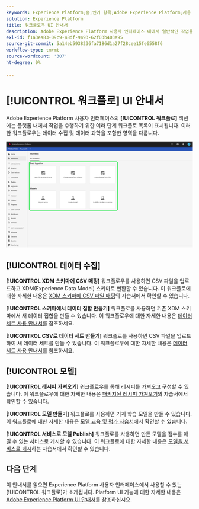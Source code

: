 ```yaml
---
keywords: Experience Platform;홈;인기 항목;Adobe Experience Platform;사용 안내서;ui 안내서;워크플로 ui 안내서;워크플로;워크플로;워크플로 사용 안내서;
solution: Experience Platform
title: 워크플로우 UI 안내서
description: Adobe Experience Platform 사용자 인터페이스 내에서 일반적인 작업을 수행하기 위한 여러 단계 워크플로우를 따라가는 방법을 알아봅니다.
exl-id: f1a3ea83-09c9-48df-9493-62f03b403a95
source-git-commit: 5a14eb5938236fa7186d1a27f28cee15fe6558f6
workflow-type: tm+mt
source-wordcount: '307'
ht-degree: 0%

---
```


# [!UICONTROL 워크플로] UI 안내서

Adobe Experience Platform 사용자 인터페이스의 **[!UICONTROL 워크플로]** 섹션에는 플랫폼 내에서 작업을 수행하기 위한 여러 단계 워크플로 목록이 표시됩니다. 이러한 워크플로우는 데이터 수집 및 데이터 과학을 포함한 영역을 다룹니다.

![워크플로](./images/workflows/workflows.png)

## [!UICONTROL 데이터 수집]

**[!UICONTROL XDM 스키마에 CSV 매핑]** 워크플로우를 사용하면 CSV 파일을 업로드하고 XDM(Experience Data Model) 스키마로 변환할 수 있습니다. 이 워크플로에 대한 자세한 내용은 [XDM 스키마에 CSV 파일 매핑](../ingestion/tutorials/map-csv/overview.md)의 자습서에서 확인할 수 있습니다.

**[!UICONTROL 스키마에서 데이터 집합 만들기]** 워크플로를 사용하면 기존 XDM 스키마에서 새 데이터 집합을 만들 수 있습니다. 이 워크플로우에 대한 자세한 내용은 [데이터 세트 사용 안내서](../catalog/datasets/user-guide.md#schema)를 참조하세요.

**[!UICONTROL CSV로 데이터 세트 만들기]** 워크플로를 사용하면 CSV 파일을 업로드하여 새 데이터 세트를 만들 수 있습니다. 이 워크플로우에 대한 자세한 내용은 [데이터 세트 사용 안내서](../catalog/datasets/user-guide.md#csv)를 참조하세요.

## [!UICONTROL 모델]

**[!UICONTROL 레시피 가져오기]** 워크플로우를 통해 레시피를 가져오고 구성할 수 있습니다. 이 워크플로우에 대한 자세한 내용은 [패키지된 레시피 가져오기](../data-science-workspace/models-recipes/import-packaged-recipe-ui.md)의 자습서에서 확인할 수 있습니다.

**[!UICONTROL 모델 만들기]** 워크플로를 사용하면 기계 학습 모델을 만들 수 있습니다. 이 워크플로에 대한 자세한 내용은 [모델 교육 및 평가 자습서](../data-science-workspace/models-recipes/train-evaluate-model-ui.md)에서 확인할 수 있습니다.

**[!UICONTROL 서비스로 모델 Publish]** 워크플로를 사용하면 만든 모델을 점수를 매길 수 있는 서비스로 게시할 수 있습니다. 이 워크플로에 대한 자세한 내용은 [모델을 서비스로 게시](../data-science-workspace/models-recipes/publish-model-service-ui.md)하는 자습서에서 확인할 수 있습니다.

## 다음 단계

이 안내서를 읽으면 Experience Platform 사용자 인터페이스에서 사용할 수 있는 [!UICONTROL 워크플로]가 소개됩니다. Platform UI 기능에 대한 자세한 내용은 [Adobe Experience Platform UI 안내서](ui-guide.md)를 참조하십시오.
